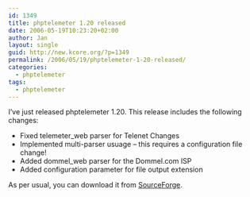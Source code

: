 ```yaml
---
id: 1349
title: phptelemeter 1.20 released
date: 2006-05-19T10:23:20+02:00
author: Jan
layout: single
guid: http://new.kcore.org/?p=1349
permalink: /2006/05/19/phptelemeter-1-20-released/
categories:
  - phptelemeter
tags:
  - phptelemeter
---
```

I&#8217;ve just released phptelemeter 1.20. This release includes the following changes:

  * Fixed telemeter_web parser for Telenet Changes
  * Implemented multi-parser usuage &#8211; this requires a configuration file change!
  * Added dommel_web parser for the Dommel.com ISP
  * Added configuration parameter for file output extension

As per usual, you can download it from <a href="http://sourceforge.net/projects/phptelemeter" target="_blank">SourceForge</a>.